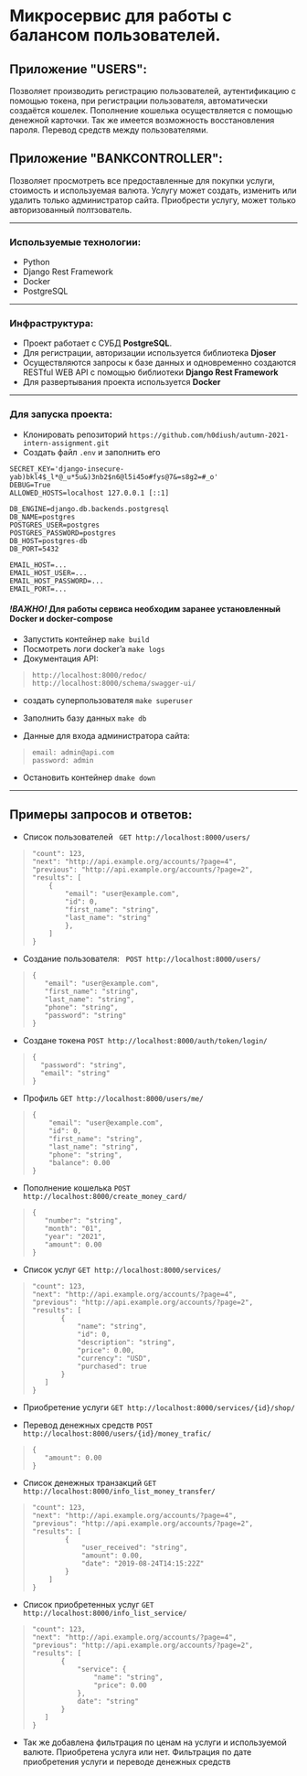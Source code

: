 # Микросервис для работы с балансом пользователей.

## Приложение "USERS":
Позволяет производить регистрацию пользователей, аутентификацию с помощью токена, при регистрации пользователя, автоматически создаётся кошелек. Пополнение кошелька осуществляется с помощью денежной карточки. Так же имеется возможность восстановления пароля. Перевод средств между пользователями.

## Приложение "BANKCONTROLLER":

Позволяет просмотреть все предоставленные для покупки услуги, стоимость и используемая валюта. Услугу может создать, изменить или удалить только администратор сайта. Приобрести услугу, может только авторизованный полтзователь.


---

### **Используемые технологии:**
- Python
- Django Rest Framework
- Docker
- PostgreSQL


---

### **Инфраструктура:**
- Проект работает с СУБД __PostgreSQL__.
- Для регистрации, авторизации используется библиотека __Djoser__
- Осуществляются запросы к базе данных и одновременно создаются RESTful WEB API  с помощью библиотеки __Django Rest Framework__
- Для развертывания проекта используется __Docker__

---



### Для запуска проекта:

- Клонировать репозиторий ```https://github.com/h0diush/autumn-2021-intern-assignment.git```
- Создать файл ```.env``` и заполнить его
```
SECRET_KEY='django-insecure-yab)bkl4$_l*@_u*5u&)3nb2$n6@l5i45o#fys@7&=s8g2=#_o'
DEBUG=True
ALLOWED_HOSTS=localhost 127.0.0.1 [::1]

DB_ENGINE=django.db.backends.postgresql
DB_NAME=postgres
POSTGRES_USER=postgres
POSTGRES_PASSWORD=postgres
DB_HOST=postgres-db
DB_PORT=5432

EMAIL_HOST=...
EMAIL_HOST_USER=...
EMAIL_HOST_PASSWORD=...
EMAIL_PORT=...
```
#### ***!ВАЖНО!*** Для работы сервиса необходим заранее установленный Docker и docker-compose
- Запустить контейнер ```make build```
- Посмотреть логи docker’a ```make logs```
- Документация API: 
>  ```
> http://localhost:8000/redoc/
> http://localhost:8000/schema/swagger-ui/
> ```
- создать суперпользователя ```make superuser```
- Заполнить базу данных ```make db```


- Данные для входа администратора сайта: 
> ```
> email: admin@api.com
> password: admin
>```

- Остановить контейнер ```dmake down```

---
## Примеры запросов и ответов:

- Список пользователей ``` GET http://localhost:8000/users/```

> ```
> "count": 123,
> "next": "http://api.example.org/accounts/?page=4",
> "previous": "http://api.example.org/accounts/?page=2",
> "results": [
>     {
>         "email": "user@example.com",
>         "id": 0,
>         "first_name": "string",
>         "last_name": "string"
>         },
>     ]
> }
> ```

- Создание пользователя: ``` POST http://localhost:8000/users/```
> ```
>{
>    "email": "user@example.com",
>    "first_name": "string",
>    "last_name": "string",
>    "phone": "string",
>    "password": "string"
>}
> ```

- Создане токена ```POST http://localhost:8000/auth/token/login/```
> ```
> {
>   "password": "string",
>   "email": "string"
> }
> ```

- Профиль ```GET http://localhost:8000/users/me/```
> ```
> {
>     "email": "user@example.com",
>     "id": 0,
>     "first_name": "string",
>     "last_name": "string",
>     "phone": "string",
>     "balance": 0.00
> }
> ```

- Пополнение кошелька ```POST http://localhost:8000/create_money_card/```
> ```
>{
>    "number": "string",
>    "month": "01",
>    "year": "2021",
>    "amount": 0.00
>}
>```

- Список услуг ```GET http://localhost:8000/services/```
>```
>"count": 123,
>"next": "http://api.example.org/accounts/?page=4",
>"previous": "http://api.example.org/accounts/?page=2",
>"results": [
>        {
>            "name": "string",
>            "id": 0,
>            "description": "string",
>            "price": 0.00,
>            "currency": "USD",
>            "purchased": true
>        }
>    ]
>}
>```
- Приобретение услуги ```GET http://localhost:8000/services/{id}/shop/```

- Перевод денежных средств ```POST http://localhost:8000/users/{id}/money_trafic/```
> ```
>{
>    "amount": 0.00
>}
>```

- Список денежных транзакций ```GET http://localhost:8000/info_list_money_transfer/```
> ```
> "count": 123,
> "next": "http://api.example.org/accounts/?page=4",
> "previous": "http://api.example.org/accounts/?page=2",
> "results": [
>         {
>             "user_received": "string",
>             "amount": 0.00,
>             "date": "2019-08-24T14:15:22Z"
>         }
>     ]
> }
> ```
- Список приобретенных услуг ```GET http://localhost:8000/info_list_service/```
>```
>"count": 123,
>"next": "http://api.example.org/accounts/?page=4",
>"previous": "http://api.example.org/accounts/?page=2",
>"results": [
>        {
>            "service": {
>                "name": "string",
>                "price": 0.00
>            },
>            date": "string"
>        }
>    ]
>}
>```
- Так же добавлена фильтрация по ценам на услуги и используемой валюте. Приобретена услуга или нет. Фильтрация по дате приобретения услуги и переводе денежных средств